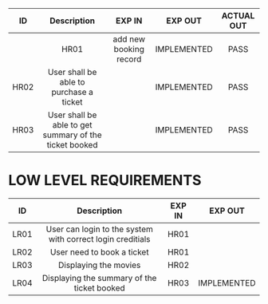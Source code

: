 | ID   |              Description                               | EXP IN  |	   EXP OUT      | ACTUAL OUT| 
|:---:|:---:|:---:|:---:|:---:|
    | HR01 |	add new booking record  |  IMPLEMENTED    |PASS|
| HR02 |	User shall be able to purchase a ticket                |  |  IMPLEMENTED    |PASS |
| HR03 |	User shall be able to get summary of the ticket booked |	 |  IMPLEMENTED    |PASS|
# LOW LEVEL REQUIREMENTS

| ID     |    	Description |EXP IN	                                                                          | EXP OUT | 
| :---:  |          :---:          | :---: | :---: |
| LR01   | 	User can login to the system with correct login creditials                    |	HR01 |	   |
| LR02   |	User need to book a ticket                                           |	HR01 |	   |                      
| LR03  | 	Displaying the movies                                                    	   |  HR02 |	   |
| LR04 |	Displaying the summary of the ticket booked|	HR03|	IMPLEMENTED|
